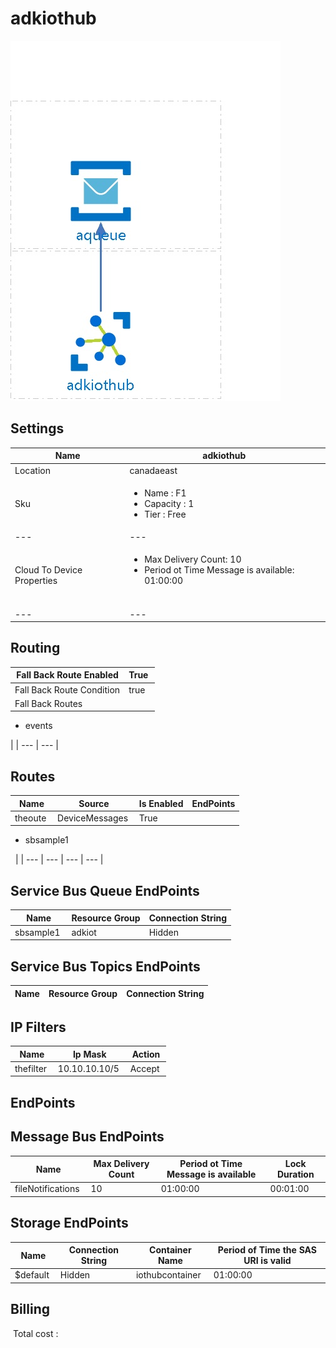 # adkiothub
![Cloudockit](../assets/95bfd20dce684b58b255eaa2e6077f6d.jpg) 
## Settings


| Name | adkiothub  |
| --- | --- |
| Location | canadaeast  |
| Sku | <passthrough><ul><li><span>Name :</span><span> </span>F1</li><li><span>Capacity</span><span> :</span><span> </span>1</li><li><span>Tier</span><span> :</span><span> </span>Free</li></ul></passthrough> |
| --- | --- |
| Cloud To Device Properties | <passthrough><ul><li><span>Max</span><span> </span><span>Delivery</span><span> </span><span>Count</span><span>: </span>10</li><li><span>Period ot Time Message is available</span><span>: </span>01:00:00</li></ul></passthrough>  |
| --- | --- |


## Routing


| Fall Back Route Enabled | True  |
| --- | --- |
| Fall Back Route Condition | true  |
| Fall Back Routes | 
<passthrough><ul><li>events<span>&#xa0;</span></li></ul></passthrough>
 |
| --- | --- |


## Routes


| Name | Source | Is Enabled | EndPoints |
| --- | --- | --- | --- |
| theoute  | DeviceMessages  | True  | 
<passthrough><ul><li>sbsample1<span>&#xa0;</span></li></ul></passthrough>
  |
| --- | --- | --- | --- |


## Service Bus Queue EndPoints


| Name | Resource Group | Connection String |
| --- | --- | --- |
| sbsample1  | adkiot  | Hidden  |

## Service Bus Topics EndPoints


| Name | Resource Group | Connection String |
| --- | --- | --- |

## IP Filters


| Name | Ip Mask | Action |
| --- | --- | --- |
| thefilter  | 10.10.10.10/5  | Accept  |

## EndPoints


## Message Bus EndPoints


| Name | Max Delivery Count | Period ot Time Message is available | Lock Duration |
| --- | --- | --- | --- |
| fileNotifications  | 10  | 01:00:00  | 00:01:00  |

## Storage EndPoints


| Name | Connection String | Container Name | Period of Time the SAS URI is valid |
| --- | --- | --- | --- |
| $default  | Hidden  | iothubcontainer  | 01:00:00  |





## Billing
 Total cost : 
